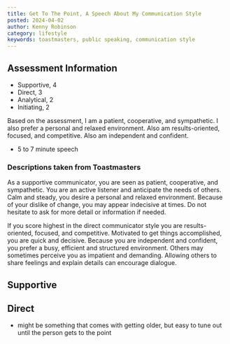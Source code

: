 ```yaml
---
title: Get To The Point, A Speech About My Communication Style
posted: 2024-04-02
author: Kenny Robinson
category: lifestyle
keywords: toastmasters, public speaking, communication style
---
```


## Assessment Information

* Supportive, 4
* Direct, 3
* Analytical, 2
* Initiating, 2

Based on the assessment, I am a patient, cooperative, and sympathetic. I also prefer a personal and relaxed environment. Also am results-oriented,
focused, and competitive. Also am independent and confident. 

* 5 to 7 minute speech

### Descriptions taken from Toastmasters

As a supportive communicator, you are seen as patient, cooperative, and sympathetic. You are an active listener and anticipate the needs of others. Calm and steady, you desire a personal and relaxed environment.
Because of your dislike of change, you may appear indecisive at times. Do not hesitate to ask for more detail or information if needed.

If you score highest in the direct communicator style you are results-oriented, focused, and competitive. Motivated to get things accomplished, you are quick and decisive. Because you are independent and confident, you prefer a busy, efficient and structured environment.
Others may sometimes perceive you as impatient and demanding. Allowing others to share feelings and explain details can encourage dialogue.


## Supportive



## Direct

* might be something that comes with getting older, but easy to tune out until the person gets to the point
